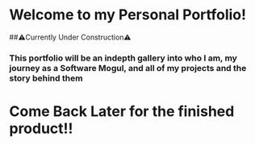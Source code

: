 # Welcome to my Personal Portfolio! 
##⚠️Currently Under Construction⚠️
### This portfolio will be an indepth gallery into who I am, my journey as a Software Mogul, and all of my projects and the story behind them
# Come Back Later for the finished product!!
